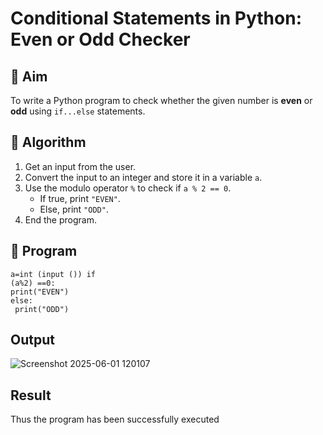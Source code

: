 # Conditional Statements in Python: Even or Odd Checker

## 🎯 Aim
To write a Python program to check whether the given number is **even** or **odd** using `if...else` statements.

## 🧠 Algorithm
1. Get an input from the user.
2. Convert the input to an integer and store it in a variable `a`.
3. Use the modulo operator `%` to check if `a % 2 == 0`.
   - If true, print `"EVEN"`.
   - Else, print `"ODD"`.
4. End the program.

## 🧾 Program

```
a=int (input ()) if 
(a%2) ==0: 
print("EVEN") 
else:  
 print("ODD")
```

## Output

![Screenshot 2025-06-01 120107](https://github.com/user-attachments/assets/6d43216c-0d15-4c43-8e9c-95cf97f5145b)

## Result

Thus the program has been successfully executed
